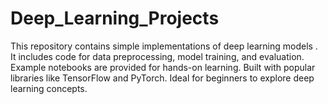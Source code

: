 # Deep_Learning_Projects

This repository contains simple implementations of deep learning models . It includes code for data preprocessing, model training, and evaluation. Example notebooks are provided for hands-on learning. Built with popular libraries like TensorFlow and PyTorch. Ideal for beginners to explore deep learning concepts.

